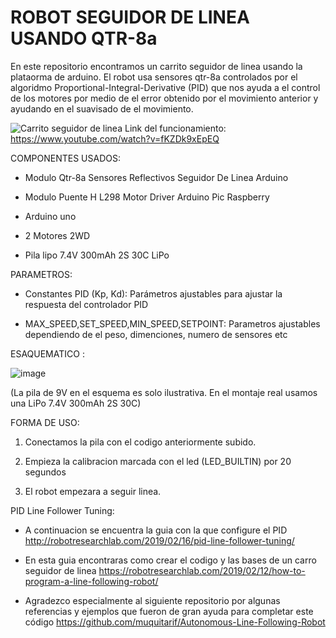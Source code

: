 # ROBOT SEGUIDOR DE LINEA USANDO QTR-8a

En este repositorio encontramos un carrito seguidor de linea usando la plataorma de arduino. El robot usa sensores qtr-8a controlados por el algoridmo Proportional-Integral-Derivative (PID) que nos ayuda a el control de los motores por medio de el error obtenido por el movimiento anterior y ayudando en el suavisado de el movimiento.


![Carrito seguidor de linea](https://github.com/user-attachments/assets/bd976919-36d6-4c02-91b1-92f356779255)
Link del funcionamiento: https://www.youtube.com/watch?v=fKZDk9xEpEQ

COMPONENTES USADOS:


* Modulo Qtr-8a Sensores Reflectivos Seguidor De Linea Arduino

* Modulo Puente H L298 Motor Driver Arduino Pic Raspberry

* Arduino uno

* 2 Motores 2WD

* Pila lipo 7.4V 300mAh 2S 30C LiPo

PARAMETROS:

* Constantes PID (Kp, Kd): Parámetros ajustables para ajustar la respuesta del controlador PID

* MAX_SPEED,SET_SPEED,MIN_SPEED,SETPOINT: Parametros ajustables dependiendo de el peso, dimenciones, numero de sensores etc


ESAQUEMATICO :

![image](https://github.com/user-attachments/assets/2b115897-6714-401f-acd8-ccc7f034ada7)

(La pila de 9V en el esquema es solo ilustrativa. En el montaje real usamos una LiPo 7.4V 300mAh 2S 30C)


FORMA DE USO:

1. Conectamos la pila con el codigo anteriormente subido.
   
3. Empieza la calibracion marcada con el led (LED_BUILTIN) por 20 segundos
   
5. El robot empezara a seguir linea.


PID Line Follower Tuning:

* A continuacion se encuentra la guia con la que configure el PID
  http://robotresearchlab.com/2019/02/16/pid-line-follower-tuning/

* En esta guia encontraras como crear el codigo y las bases de un carro seguidor de linea
  https://robotresearchlab.com/2019/02/12/how-to-program-a-line-following-robot/

* Agradezco especialmente al siguiente repositorio por algunas referencias y ejemplos que fueron de gran ayuda para completar este código
  https://github.com/muquitarif/Autonomous-Line-Following-Robot

